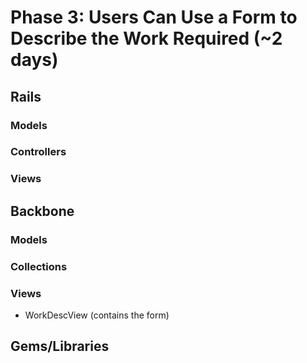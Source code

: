 # Phase 3: Users Can Use a Form to Describe the Work Required (~2 days)

## Rails
### Models

### Controllers

### Views

## Backbone
### Models

### Collections

### Views
* WorkDescView (contains the form)

## Gems/Libraries
